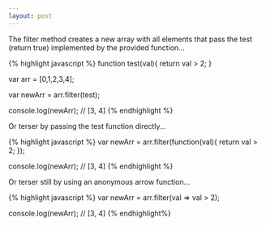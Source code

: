 ```yaml
---
layout: post
---
```

The filter method creates a new array with all elements that pass the test (return true) implemented by the provided function...

{% highlight javascript %}
function test(val){
	return val > 2;
}

var arr = [0,1,2,3,4];

var newArr = arr.filter(test);

console.log(newArr); // [3, 4]
{% endhighlight %}

Or terser by passing the test function directly...

{% highlight javascript %}
var newArr = arr.filter(function(val){
	return val > 2;
});

console.log(newArr); // [3, 4]
{% endhighlight %}

Or terser still by using an anonymous arrow function...

{% highlight javascript %}
var newArr = arr.filter(val => val > 2);

console.log(newArr); // [3, 4]
{% endhighlight%}